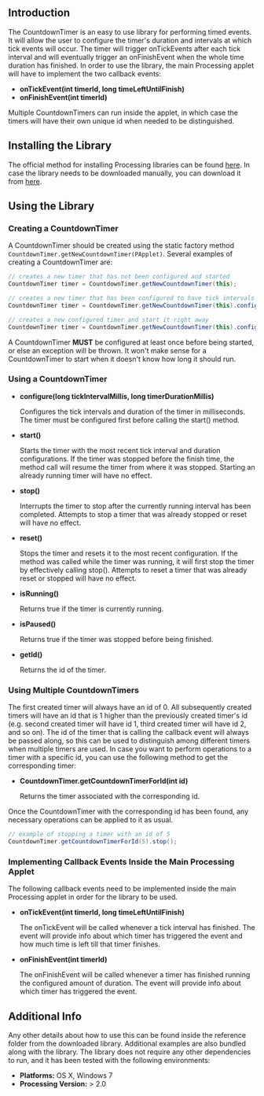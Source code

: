 
## Introduction

The CountdownTimer is an easy to use library for performing timed events.
It will allow the user to configure the timer's duration and intervals at which tick events will occur.
The timer will trigger onTickEvents after each tick interval and will eventually trigger an onFinishEvent when the whole time duration has finished.
In order to use the library, the main Processing applet will have to implement the two callback events:

* __onTickEvent(int timerId, long timeLeftUntilFinish)__
* __onFinishEvent(int timerId)__

Multiple CountdownTimers can run inside the applet, in which case the timers will have their own unique id when needed to be distinguished.

## Installing the Library

The official method for installing Processing libraries can be found [here](http://wiki.processing.org/w/How_to_Install_a_Contributed_Library).
In case the library needs to be downloaded manually, you can download it from [here](https://raw.github.com/dhchoi/processing-countdowntimer/master/release/CountdownTimer.zip).

## Using the Library

### Creating a CountdownTimer

A CountdownTimer should be created using the static factory method `CountdownTimer.getNewCountdownTimer(PApplet)`.
Several examples of creating a CountdownTimer are:

```java
// creates a new timer that has not been configured and started
CountdownTimer timer = CountdownTimer.getNewCountdownTimer(this);

// creates a new timer that has been configured to have tick intervals every 1000 ms and run for a total of 5000 ms
CountdownTimer timer = CountdownTimer.getNewCountdownTimer(this).configure(1000, 5000);

// creates a new configured timer and start it right away
CountdownTimer timer = CountdownTimer.getNewCountdownTimer(this).configure(1000, 5000).start;
```

A CountdownTimer **MUST** be configured at least once before being started, or else an exception will be thrown.
It won't make sense for a CountdownTimer to start when it doesn't know how long it should run.

### Using a CountdownTimer

* __configure(long tickIntervalMillis, long timerDurationMillis)__

    Configures the tick intervals and duration of the timer in milliseconds. The timer must be configured first before calling the start() method.

* __start()__

    Starts the timer with the most recent tick interval and duration configurations. If the timer was stopped before the finish time, the method call will resume the timer from where it was stopped. Starting an already running timer will have no effect.

* __stop()__

    Interrupts the timer to stop after the currently running interval has been completed. Attempts to stop a timer that was already stopped or reset will have no effect.

* __reset()__

    Stops the timer and resets it to the most recent configuration. If the method was called while the timer was running, it will first stop the timer by effectively calling stop(). Attempts to reset a timer that was already reset or stopped will have no effect.

* __isRunning()__

    Returns true if the timer is currently running.

* __isPaused()__

    Returns true if the timer was stopped before being finished.

* __getId()__

    Returns the id of the timer.

### Using Multiple CountdownTimers

The first created timer will always have an id of 0.
All subsequently created timers will have an id that is 1 higher than the previously created timer's id (e.g. second created timer will have id 1, third created timer will have id 2, and so on).
The id of the timer that is calling the callback event will always be passed along, so this can be used to distinguish among different timers when multiple timers are used.
In case you want to perform operations to a timer with a specific id, you can use the following method to get the corresponding timer:

* __CountdownTimer.getCountdownTimerForId(int id)__

    Returns the timer associated with the corresponding id.

Once the CountdownTimer with the corresponding id has been found, any necessary operations can be applied to it as usual.
```java
// example of stopping a timer with an id of 5
CountdownTimer.getCountdownTimerForId(5).stop();
```

### Implementing Callback Events Inside the Main Processing Applet

The following callback events need to be implemented inside the main Processing applet in order for the library to be used.

* __onTickEvent(int timerId, long timeLeftUntilFinish)__

    The onTickEvent will be called whenever a tick interval has finished. The event will provide info about which timer has triggered the event and how much time is left till that timer finishes.

* __onFinishEvent(int timerId)__

    The onFinishEvent will be called whenever a timer has finished running the configured amount of duration. The event will provide info about which timer has triggered the event.

## Additional Info

Any other details about how to use this can be found inside the reference folder from the downloaded library.
Additional examples are also bundled along with the library.
The library does not require any other dependencies to run, and it has been tested with the following environments:

* __Platforms:__ OS X, Windows 7
* __Processing Version:__ > 2.0
